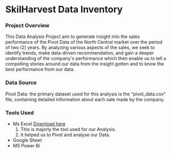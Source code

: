 # SkilHarvest Data Inventory

### Project Overview
This Data Analysis Project aim to generate insight into the sales performance of the Pivot Data of the North Central market over the period of two (2) years. By analyzing various aspects of the sales, we seek to identify trends, make data-driven recommendation, and gain a deeper understanding of the company's performance which then enable us to tell a compelling stories around our data from the insight gotten and to know the best performance from our data.

### Data Source
Pivot Data: the primary dataset used for this analysis is the "pivot_data.csv" file, containing detailed information about each sale made by the company.

### Tools Used

- Ms Excel [Download here](https://microsoft.com)
  1. This is majorly the tool used for our Analysis.
  2. It helped us to Pivot and analyse our Data.
- Google Sheet
- MS Power Bi
